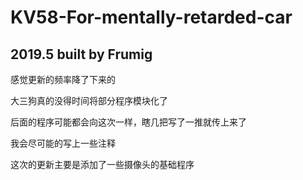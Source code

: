 # KV58-For-mentally-retarded-car
## 2019.5 built by Frumig

感觉更新的频率降了下来的

大三狗真的没得时间将部分程序模块化了

后面的程序可能都会向这次一样，瞎几把写了一推就传上来了

我会尽可能的写上一些注释

这次的更新主要是添加了一些摄像头的基础程序
